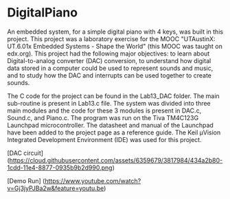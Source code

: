 DigitalPiano
============

An embedded system, for a simple digital piano with 4 keys, was built in this project. This project was a laboratory exercise for the MOOC "UTAustinX: UT.6.01x Embedded Systems - Shape the World" (this MOOC was taught on edx.org). This project had the following major objectives: to learn about Digital-to-analog converter (DAC) conversion, to understand how digital data stored in a computer could be used to represent sounds and music, and to study how the DAC and interrupts can be used together to create sounds.

The C code for the project can be found in the Lab13_DAC folder. The main sub-routine is present in Lab13.c file. The system was divided into three main modules and the code for these 3 modules is present in DAC.c, Sound.c, and Piano.c. The program was run on the Tiva TM4C123G Launchpad microcontroller. The datasheet and manual of the Launchpad have been added to the project page as a reference guide. The Keil µVision Integrated Development Environment (IDE) was used for this project. 

[DAC circuit] (https://cloud.githubusercontent.com/assets/6359679/3817984/434a2b80-1cdd-11e4-8877-0935b9b2d990.png)

[Demo Run] (https://www.youtube.com/watch?v=Gj3jyPJBa2w&feature=youtu.be)
